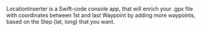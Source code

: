 LocationInserter is a Swift-code console app, that will enrich your .gpx file with coordinates between 1st and last Waypoint by adding more waypoints, based on the Step (lat, long) that you want.
